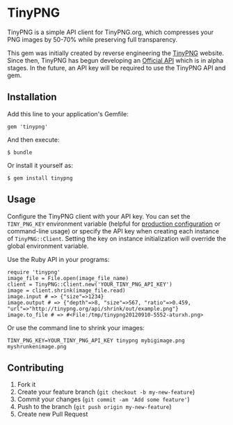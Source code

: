 # TinyPNG

TinyPNG is a simple API client for TinyPNG.org, which compresses your PNG images by 50-70% while preserving full transparency.

This gem was initially created by reverse engineering the [TinyPNG](http://tinypng.org/) website. Since then, TinyPNG has begun developing an [Official API](https://gist.github.com/savage69kr/6ecd0c98f8de7882b4f6) which is in alpha stages. In the future, an API key will be required to use the TinyPNG API and gem.

## Installation

Add this line to your application's Gemfile:

    gem 'tinypng'

And then execute:

    $ bundle

Or install it yourself as:

    $ gem install tinypng

## Usage

Configure the TinyPNG client with your API key. You can set the `TINY_PNG_KEY` environment variable (helpful for [production configuration](http://12factor.net/config) or command-line usage) or specify the API key when creating each instance of `TinyPNG::Client`. Setting the key on instance initialization will override the global environment variable.

Use the Ruby API in your programs:

    require 'tinypng'
    image_file = File.open(image_file_name)
    client = TinyPNG::Client.new('YOUR_TINY_PNG_API_KEY')
	image = client.shrink(image_file.read)
	image.input # => {"size"=>1234}
	image.output # => {"depth"=>8, "size"=>567, "ratio"=>0.459, "url"=>"http://tinypng.org/api/shrink/out/example.png"}
	image.to_file # => #<File:/tmp/tinypng20120910-5552-aturxh.png>

Or use the command line to shrink your images:

    TINY_PNG_KEY=YOUR_TINY_PNG_API_KEY tinypng mybigimage.png myshrunkenimage.png

## Contributing

1. Fork it
2. Create your feature branch (`git checkout -b my-new-feature`)
3. Commit your changes (`git commit -am 'Add some feature'`)
4. Push to the branch (`git push origin my-new-feature`)
5. Create new Pull Request
